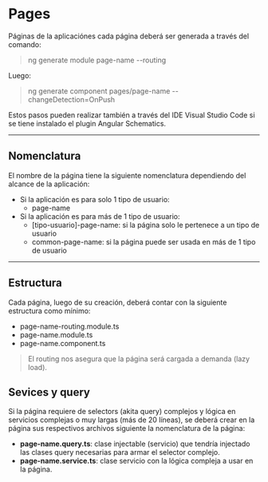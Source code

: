 # Pages

Páginas de la aplicaciónes cada página deberá ser generada a través del comando:

>ng generate module page-name --routing

Luego:

>ng generate component pages/page-name --changeDetection=OnPush

Estos pasos pueden realizar también a través del IDE Visual Studio Code si se tiene instalado el plugin Angular Schematics.

----------

## Nomenclatura

El nombre de la página tiene la siguiente nomenclatura dependiendo del alcance de la aplicación:
- Si la aplicación es para solo 1 tipo de usuario:
  - page-name
- Si la aplicación es para más de 1 tipo de usuario:
  - [tipo-usuario]-page-name: si la página solo le pertenece a un tipo de usuario
  - common-page-name: si la página puede ser usada en más de 1 tipo de usuario

----------

## Estructura

Cada página, luego de su creación, deberá contar con la siguiente estructura como mínimo:
- page-name-routing.module.ts
- page-name.module.ts
- page-name.component.ts

> El routing nos asegura que la página será cargada a demanda (lazy load).

## Sevices y query

Si la página requiere de selectors (akita query) complejos y lógica en servicios complejas o muy largas (más de 20 líneas), se deberá crear en la página sus respectivos archivos siguiente la nomenclatura de la página:
- **page-name.query.ts**: clase injectable (servicio) que tendría injectado las clases query necesarias para armar el selector complejo.
- **page-name.service.ts**: clase servicio con la lógica compleja a usar en la página. 